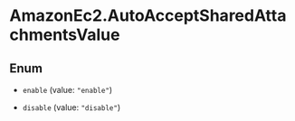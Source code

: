 # AmazonEc2.AutoAcceptSharedAttachmentsValue

## Enum


* `enable` (value: `"enable"`)

* `disable` (value: `"disable"`)


